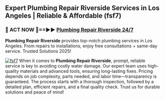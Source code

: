 ## Expert Plumbing Repair Riverside Services in Los Angeles | Reliable & Affordable (fsf7)  

<h3>🚿 ACT NOW 🌟==►► <a href="https://tinyurl.com/2ne6vx2x" rel="nofollow">Plumbing Repair Riverside 24/7</a></h3>

**Plumbing Repair Riverside** provides top-notch plumbing services in Los Angeles. From repairs to installations, enjoy free consultations + same-day service. Trusted Solutions 2025!

[![fsf7](https://i.imgur.com/4PFF4AK.jpeg)](https://tinyurl.com/2ne6vx2x)
When it comes to **Plumbing Repair Riverside**, prompt, reliable service is key to avoiding costly water damage. Our expert team uses high-quality materials and advanced tools, ensuring long-lasting fixes. Pricing depends on job complexity, parts needed, and labor time—transparency is guaranteed. The process starts with a thorough inspection, followed by a detailed plan, efficient repairs, and a final quality check. Trust us for durable solutions and peace of mind!